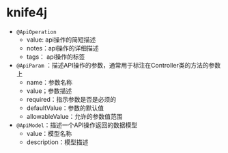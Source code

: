 # knife4j

+ `@ApiOperation`
    + value: api操作的简短描述
    + notes：api操作的详细描述
    + tags： api操作的标签
+ `@ApiParam` ：描述API操作的参数，通常用于标注在Controller类的方法的参数上
  + name：参数名称
  + value；参数描述
  + required：指示参数是否是必须的
  + defaultValue：参数的默认值
  + allowableValue：允许的参数值范围
+ `@ApiModel`：描述一个API操作返回的数据模型
  + value：模型名称
  + description：模型描述
